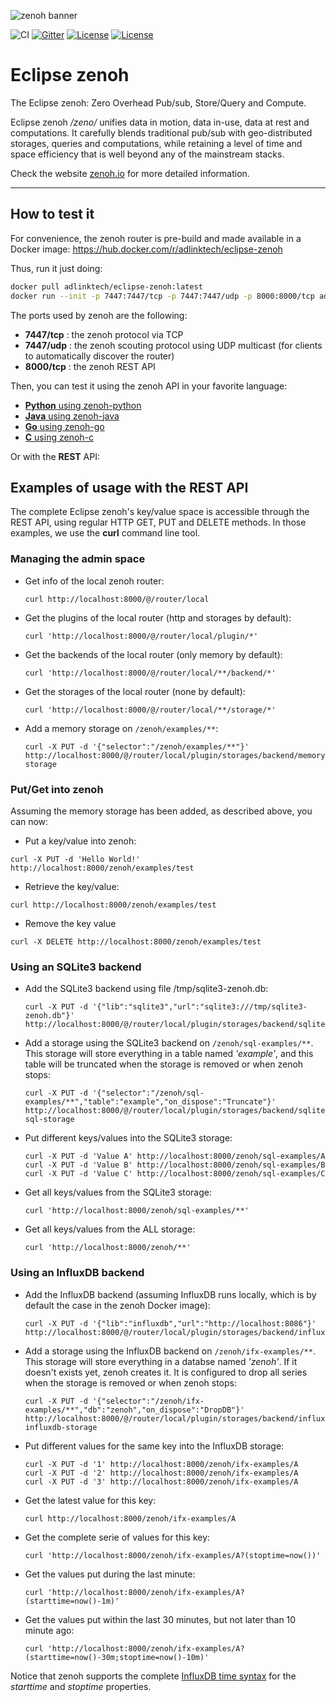 ![zenoh banner](./zenoh-dragon.png)

![CI](https://github.com/eclipse-zenoh/zenoh/workflows/CI/badge.svg)
[![Gitter](https://badges.gitter.im/atolab/zenoh.svg)](https://gitter.im/atolab/zenoh?utm_source=badge&utm_medium=badge&utm_campaign=pr-badge)
[![License](https://img.shields.io/badge/License-EPL%202.0-blue)](https://choosealicense.com/licenses/epl-2.0/)
[![License](https://img.shields.io/badge/License-Apache%202.0-blue.svg)](https://opensource.org/licenses/Apache-2.0)

# Eclipse zenoh 
The Eclipse zenoh: Zero Overhead Pub/sub, Store/Query and Compute.

Eclipse zenoh */zeno/* unifies data in motion, data in-use, data at rest and computations. It carefully blends traditional pub/sub with geo-distributed storages, queries and computations, while retaining a level of time and space efficiency that is well beyond any of the mainstream stacks.

Check the website [zenoh.io](http://zenoh.io) for more detailed information.

-------------------------------
## How to test it

For convenience, the zenoh router is pre-build and made available in a Docker image: https://hub.docker.com/r/adlinktech/eclipse-zenoh

Thus, run it just doing:
```bash
docker pull adlinktech/eclipse-zenoh:latest
docker run --init -p 7447:7447/tcp -p 7447:7447/udp -p 8000:8000/tcp adlinktech/eclipse-zenoh:latest
```

The ports used by zenoh are the following:

  - **7447/tcp** : the zenoh protocol via TCP
  - **7447/udp** : the zenoh scouting protocol using UDP multicast (for clients to automatically discover the router)
  - **8000/tcp** : the zenoh REST API

Then, you can test it using the zenoh API in your favorite language:

 - [**Python** using zenoh-python](https://github.com/eclipse-zenoh/zenoh-python)
 - [**Java** using zenoh-java](https://github.com/eclipse-zenoh/zenoh-java)
 - [**Go** using zenoh-go](https://github.com/eclipse-zenoh/zenoh-go)
 - [**C** using zenoh-c](https://github.com/eclipse-zenoh/zenoh-c)

Or with the **REST** API:

## Examples of usage with the REST API

The complete Eclipse zenoh's key/value space is accessible through the REST API, using regular HTTP GET, PUT and DELETE methods. In those examples, we use the **curl** command line tool.

### Managing the admin space

 * Get info of the local zenoh router:
   ```
   curl http://localhost:8000/@/router/local
   ```
 * Get the plugins of the local router (http and storages by default):
   ```
   curl 'http://localhost:8000/@/router/local/plugin/*'
   ```
 * Get the backends of the local router (only memory by default):
   ```
   curl 'http://localhost:8000/@/router/local/**/backend/*'
   ```
 * Get the storages of the local router (none by default):
   ```
   curl 'http://localhost:8000/@/router/local/**/storage/*'
   ```
 * Add a memory storage on `/zenoh/examples/**`:
   ```
   curl -X PUT -d '{"selector":"/zenoh/examples/**"}' http://localhost:8000/@/router/local/plugin/storages/backend/memory/storage/my-storage
   ```

### Put/Get into zenoh
Assuming the memory storage has been added, as described above, you can now:

 * Put a key/value into zenoh:
  ```
  curl -X PUT -d 'Hello World!' http://localhost:8000/zenoh/examples/test
  ```
 * Retrieve the key/value:
  ```
  curl http://localhost:8000/zenoh/examples/test
  ```
 * Remove the key value
  ```
  curl -X DELETE http://localhost:8000/zenoh/examples/test
  ```

### Using an SQLite3 backend

 * Add the SQLite3 backend using file /tmp/sqlite3-zenoh.db:
   ```
   curl -X PUT -d '{"lib":"sqlite3","url":"sqlite3:///tmp/sqlite3-zenoh.db"}' http://localhost:8000/@/router/local/plugin/storages/backend/sqlite3
   ```
 * Add a storage using the SQLite3 backend on `/zenoh/sql-examples/**`.  
   This storage will store everything in a table named _'example'_, and this table will be truncated when the storage is removed or when zenoh stops:
   ```
   curl -X PUT -d '{"selector":"/zenoh/sql-examples/**","table":"example","on_dispose":"Truncate"}' http://localhost:8000/@/router/local/plugin/storages/backend/sqlite3/storage/my-sql-storage
   ```
 * Put different keys/values into the SQLite3 storage:
   ```
   curl -X PUT -d 'Value A' http://localhost:8000/zenoh/sql-examples/A
   curl -X PUT -d 'Value B' http://localhost:8000/zenoh/sql-examples/B
   curl -X PUT -d 'Value C' http://localhost:8000/zenoh/sql-examples/C
   ```
 * Get all keys/values from the SQLite3 storage:
   ```
   curl 'http://localhost:8000/zenoh/sql-examples/**'
   ```
 * Get all keys/values from the ALL storage:
   ```
   curl 'http://localhost:8000/zenoh/**'
   ```

### Using an InfluxDB backend

 * Add the InfluxDB backend (assuming InfluxDB runs locally, which is by default the case in the zenoh Docker image):
   ```
   curl -X PUT -d '{"lib":"influxdb","url":"http://localhost:8086"}' http://localhost:8000/@/router/local/plugin/storages/backend/influxdb
   ```
 * Add a storage using the InfluxDB backend on `/zenoh/ifx-examples/**`.  
   This storage will store everything in a databse named _'zenoh'_. If it doesn't exists yet, zenoh creates it. It is configured to drop all series when the storage is removed or when zenoh stops:
   ```
   curl -X PUT -d '{"selector":"/zenoh/ifx-examples/**","db":"zenoh","on_dispose":"DropDB"}' http://localhost:8000/@/router/local/plugin/storages/backend/influxdb/storage/my-influxdb-storage
   ```
 * Put different values for the same key into the InfluxDB storage:
   ```
   curl -X PUT -d '1' http://localhost:8000/zenoh/ifx-examples/A
   curl -X PUT -d '2' http://localhost:8000/zenoh/ifx-examples/A
   curl -X PUT -d '3' http://localhost:8000/zenoh/ifx-examples/A
   ```
 * Get the latest value for this key:
   ```
   curl http://localhost:8000/zenoh/ifx-examples/A
   ```
 * Get the complete serie of values for this key:
   ```
   curl 'http://localhost:8000/zenoh/ifx-examples/A?(stoptime=now())'
   ```
 * Get the values put during the last minute:
   ```
   curl 'http://localhost:8000/zenoh/ifx-examples/A?(starttime=now()-1m)'
   ```
 * Get the values put within the last 30 minutes, but not later than 10 minute ago:
   ```
   curl 'http://localhost:8000/zenoh/ifx-examples/A?(starttime=now()-30m;stoptime=now()-10m)'
   ```

Notice that zenoh supports the complete [InfluxDB time syntax](https://docs.influxdata.com/influxdb/v1.7/query_language/data_exploration/#time-syntax) for the _starttime_ and _stoptime_ properties.

